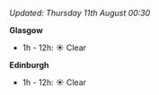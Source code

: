 *Updated: Thursday 11th August 00:30*

**Glasgow**

* 1h - 12h: :sunny: Clear

**Edinburgh**

* 1h - 12h: :sunny: Clear
